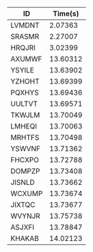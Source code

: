 |ID|Time(s)|
|-|-|
|LVMDNT|2.07363|
|SRASMR|2.27007|
|HRQJRI|3.02399|
|AXUMWF|13.60312|
|YSYILE|13.63902|
|YZHOHT|13.69399|
|PQXHYS|13.69436|
|UULTVT|13.69571|
|TKWJLM|13.70049|
|LMHEQI|13.70063|
|MRHTFS|13.70498|
|YSWVNF|13.71362|
|FHCXPO|13.72788|
|DOMPZP|13.73408|
|JISNLD|13.73662|
|WCXUMP|13.73674|
|JIXTQC|13.73677|
|WVYNJR|13.75738|
|ASJXFI|13.78847|
|KHAKAB|14.02123|
